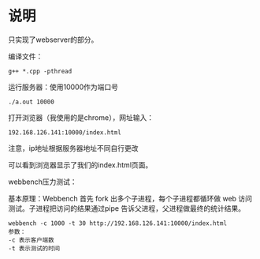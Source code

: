 # 说明

只实现了webserver的部分。



编译文件：

```
g++ *.cpp -pthread
```



运行服务器：使用10000作为端口号

```
./a.out 10000
```



打开浏览器（我使用的是chrome），网址输入：

```
192.168.126.141:10000/index.html
```

注意，ip地址根据服务器地址不同自行更改

可以看到浏览器显示了我们的index.html页面。



webbench压力测试：

基本原理：Webbench 首先 fork 出多个子进程，每个子进程都循环做 web 访问测试。子进程把访问的结果通过pipe 告诉父进程，父进程做最终的统计结果。

```
webbench -c 1000 -t 30 http://192.168.126.141:10000/index.html
参数：
-c 表示客户端数
-t 表示测试的时间
```

